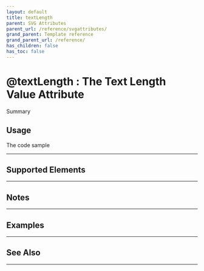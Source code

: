 ```yaml
---
layout: default
title: textLength
parent: SVG Attributes
parent_url: /reference/svgattributes/
grand_parent: Template reference
grand_parent_url: /reference/
has_children: false
has_toc: false
---
```


# @textLength : The Text Length Value Attribute

Summary

## Usage

 The code sample

---

## Supported Elements


---

## Notes


---

## Examples


---


## See Also


---

